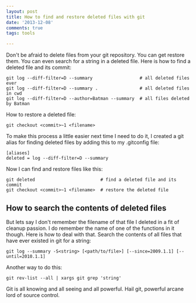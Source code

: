 ```yaml
---
layout: post
title: How to find and restore deleted files with git
date: '2013-12-08'
comments: true
tags: tools

---
```


Don't be afraid to delete files from your git repository.  You can get restore
them.  You can even search for a string in a deleted file.  Here is how to find
a deleted file and its commit:

    git log --diff-filter=D --summary                  # all deleted files ever
    git log --diff-filter=D --summary .                # all deleted files in cwd 
    git log --diff-filter=D --author=Batman --summary  # all files deleted by Batman

How to restore a deleted file:

    git checkout <commit>~1 <filename>

To make this process a little easier next time I need to do it, I created a git
alias for finding deleted files by adding this to my .gitconfig file:

    [aliases]
    deleted = log --diff-filter=D --summary

Now I can find and restore files like this:

    git deleted                         # find a deleted file and its commit
    git checkout <commit>~1 <filename>  # restore the deleted file

## How to search the contents of deleted files

But lets say I don't remember the filename of that file I deleted in a fit of
cleanup passion.  I do remember the name of one of the functions in it though.
Here is how to deal with that.  Search the contents of all files that have ever
existed in git for a string:

    git log --summary -S<string> [<path/to/file>] [--since=2009.1.1] [--until=2010.1.1]

Another way to do this:                                                                                                                                      
        
    git rev-list --all | xargs git grep 'string'

Git is all knowing and all seeing and all powerful.  Hail git, powerful arcane
lord of source control.  

